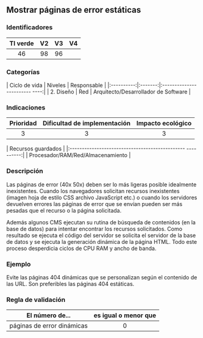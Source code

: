## Mostrar páginas de error estáticas

 ### Identificadores

 | TI verde | V2 | V3 | V4 |
 |:-------:|:---:|:---:|:----:|
 | 46 | 98 | 96 | |

 ### Categorías

 | Ciclo de vida | Niveles | Responsable |
 |:----------:|:-------:|:------------------------ ----:|
 | 2. Diseño | Red | Arquitecto/Desarrollador de Software |

 ### Indicaciones

 | Prioridad | Dificultad de implementación | Impacto ecológico |
 |:------------------:|:-------------------------: |:-----------------:|
 | 3 | 3 | 3 |

 | Recursos guardados |
 |:----------------------------------------------- ----------:|
 | Procesador/RAM/Red/Almacenamiento |

 ### Descripción

 Las páginas de error (40x 50x) deben ser lo más ligeras posible idealmente inexistentes. Cuando los navegadores solicitan recursos inexistentes (imagen hoja de estilo CSS archivo JavaScript etc.) o cuando los servidores devuelven errores las páginas de error que se envían pueden ser más pesadas que el recurso o la página solicitada.

Además algunos CMS ejecutan su rutina de búsqueda de contenidos (en la base de datos) para intentar encontrar los recursos solicitados. Como resultado se ejecuta el código del servidor se solicita el servidor de la base de datos y se ejecuta la generación dinámica de la página HTML. Todo este proceso desperdicia ciclos de CPU RAM y ancho de banda.

 ### Ejemplo

Evite las páginas 404 dinámicas que se personalizan según el contenido de las URL. Son preferibles las páginas 404 estáticas.

 ### Regla de validación

 | El número de... | es igual o menor que |
 |---------------------|:------------------------: |
 | páginas de error dinámicas | 0 |
